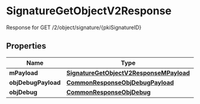 

# SignatureGetObjectV2Response

Response for GET /2/object/signature/{pkiSignatureID}

## Properties

| Name | Type | Description | Notes |
|------------ | ------------- | ------------- | -------------|
|**mPayload** | [**SignatureGetObjectV2ResponseMPayload**](SignatureGetObjectV2ResponseMPayload.md) |  |  |
|**objDebugPayload** | [**CommonResponseObjDebugPayload**](CommonResponseObjDebugPayload.md) |  |  [optional] |
|**objDebug** | [**CommonResponseObjDebug**](CommonResponseObjDebug.md) |  |  [optional] |



